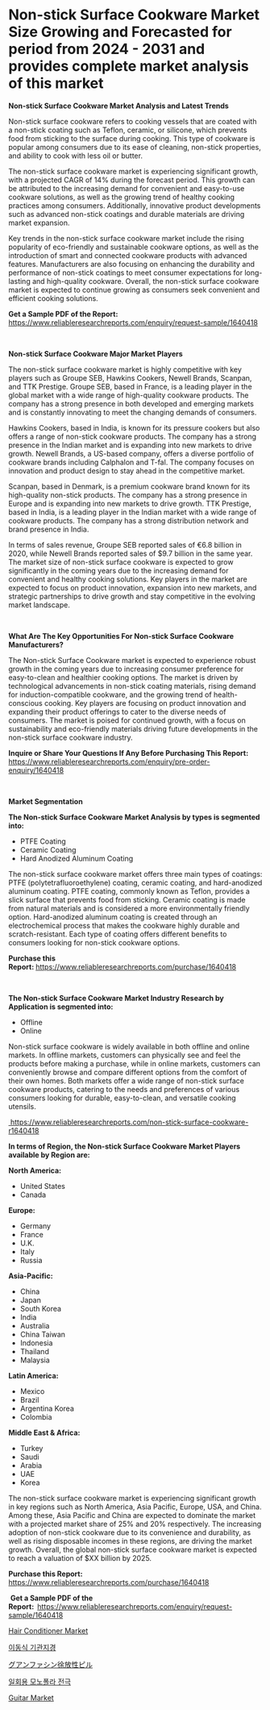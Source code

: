<p><h1>Non-stick Surface Cookware Market Size Growing and Forecasted for period from 2024 - 2031 and provides complete market analysis of this market</h1></p><p><strong>Non-stick Surface Cookware Market Analysis and Latest Trends</strong></p>
<p><p>Non-stick surface cookware refers to cooking vessels that are coated with a non-stick coating such as Teflon, ceramic, or silicone, which prevents food from sticking to the surface during cooking. This type of cookware is popular among consumers due to its ease of cleaning, non-stick properties, and ability to cook with less oil or butter.</p><p>The non-stick surface cookware market is experiencing significant growth, with a projected CAGR of 14% during the forecast period. This growth can be attributed to the increasing demand for convenient and easy-to-use cookware solutions, as well as the growing trend of healthy cooking practices among consumers. Additionally, innovative product developments such as advanced non-stick coatings and durable materials are driving market expansion.</p><p>Key trends in the non-stick surface cookware market include the rising popularity of eco-friendly and sustainable cookware options, as well as the introduction of smart and connected cookware products with advanced features. Manufacturers are also focusing on enhancing the durability and performance of non-stick coatings to meet consumer expectations for long-lasting and high-quality cookware. Overall, the non-stick surface cookware market is expected to continue growing as consumers seek convenient and efficient cooking solutions.</p></p>
<p><strong>Get a Sample PDF of the Report:&nbsp;</strong> <a href="https://www.reliableresearchreports.com/enquiry/request-sample/1640418">https://www.reliableresearchreports.com/enquiry/request-sample/1640418</a></p>
<p>&nbsp;</p>
<p><strong>Non-stick Surface Cookware Major Market Players</strong></p>
<p><p>The non-stick surface cookware market is highly competitive with key players such as Groupe SEB, Hawkins Cookers, Newell Brands, Scanpan, and TTK Prestige. Groupe SEB, based in France, is a leading player in the global market with a wide range of high-quality cookware products. The company has a strong presence in both developed and emerging markets and is constantly innovating to meet the changing demands of consumers.</p><p>Hawkins Cookers, based in India, is known for its pressure cookers but also offers a range of non-stick cookware products. The company has a strong presence in the Indian market and is expanding into new markets to drive growth. Newell Brands, a US-based company, offers a diverse portfolio of cookware brands including Calphalon and T-fal. The company focuses on innovation and product design to stay ahead in the competitive market.</p><p>Scanpan, based in Denmark, is a premium cookware brand known for its high-quality non-stick products. The company has a strong presence in Europe and is expanding into new markets to drive growth. TTK Prestige, based in India, is a leading player in the Indian market with a wide range of cookware products. The company has a strong distribution network and brand presence in India.</p><p>In terms of sales revenue, Groupe SEB reported sales of €6.8 billion in 2020, while Newell Brands reported sales of $9.7 billion in the same year. The market size of non-stick surface cookware is expected to grow significantly in the coming years due to the increasing demand for convenient and healthy cooking solutions. Key players in the market are expected to focus on product innovation, expansion into new markets, and strategic partnerships to drive growth and stay competitive in the evolving market landscape.</p></p>
<p>&nbsp;</p>
<p><strong>What Are The Key Opportunities For Non-stick Surface Cookware Manufacturers?</strong></p>
<p><p>The Non-stick Surface Cookware market is expected to experience robust growth in the coming years due to increasing consumer preference for easy-to-clean and healthier cooking options. The market is driven by technological advancements in non-stick coating materials, rising demand for induction-compatible cookware, and the growing trend of health-conscious cooking. Key players are focusing on product innovation and expanding their product offerings to cater to the diverse needs of consumers. The market is poised for continued growth, with a focus on sustainability and eco-friendly materials driving future developments in the non-stick surface cookware industry.</p></p>
<p><strong>Inquire or Share Your Questions If Any Before Purchasing This Report:</strong> <a href="https://www.reliableresearchreports.com/enquiry/pre-order-enquiry/1640418">https://www.reliableresearchreports.com/enquiry/pre-order-enquiry/1640418</a></p>
<p>&nbsp;</p>
<p><strong>Market Segmentation</strong></p>
<p><strong>The Non-stick Surface Cookware Market Analysis by types is segmented into:</strong></p>
<p><ul><li>PTFE Coating</li><li>Ceramic Coating</li><li>Hard Anodized Aluminum Coating</li></ul></p>
<p><p>The non-stick surface cookware market offers three main types of coatings: PTFE (polytetrafluoroethylene) coating, ceramic coating, and hard-anodized aluminum coating. PTFE coating, commonly known as Teflon, provides a slick surface that prevents food from sticking. Ceramic coating is made from natural materials and is considered a more environmentally friendly option. Hard-anodized aluminum coating is created through an electrochemical process that makes the cookware highly durable and scratch-resistant. Each type of coating offers different benefits to consumers looking for non-stick cookware options.</p></p>
<p><strong>Purchase this Report:&nbsp;</strong><a href="https://www.reliableresearchreports.com/purchase/1640418">https://www.reliableresearchreports.com/purchase/1640418</a></p>
<p>&nbsp;</p>
<p><strong>The Non-stick Surface Cookware Market Industry Research by Application is segmented into:</strong></p>
<p><ul><li>Offline</li><li>Online</li></ul></p>
<p><p>Non-stick surface cookware is widely available in both offline and online markets. In offline markets, customers can physically see and feel the products before making a purchase, while in online markets, customers can conveniently browse and compare different options from the comfort of their own homes. Both markets offer a wide range of non-stick surface cookware products, catering to the needs and preferences of various consumers looking for durable, easy-to-clean, and versatile cooking utensils.</p></p>
<p><a href="https://www.reliableresearchreports.com/non-stick-surface-cookware-r1640418">&nbsp;https://www.reliableresearchreports.com/non-stick-surface-cookware-r1640418</a></p>
<p><strong>In terms of Region, the Non-stick Surface Cookware Market Players available by Region are:</strong></p>
<p>
    <p> <strong> North America: </strong>
        <ul>
            <li>United States</li>
            <li>Canada</li>
        </ul>
        </p> 
    <p> <strong> Europe: </strong>
        <ul>
            <li>Germany</li>
            <li>France</li>
            <li>U.K.</li>
            <li>Italy</li>
            <li>Russia</li>
        </ul>
        </p> 
    <p> <strong> Asia-Pacific: </strong>
        <ul>
            <li>China</li>
            <li>Japan</li>
            <li>South Korea</li>
            <li>India</li>
            <li>Australia</li>
            <li>China Taiwan</li>
            <li>Indonesia</li>
            <li>Thailand</li>
            <li>Malaysia</li>
        </ul>
        </p> 
    <p> <strong> Latin America: </strong>
        <ul>
            <li>Mexico</li>
            <li>Brazil</li>
            <li>Argentina Korea</li>
            <li>Colombia</li>
        </ul>
        </p> 
    <p> <strong> Middle East & Africa: </strong>
        <ul>
            <li>Turkey</li>
            <li>Saudi</li>
            <li>Arabia</li>
            <li>UAE</li>
            <li>Korea</li>
        </ul>
    </p>
    </p>
<p><p>The non-stick surface cookware market is experiencing significant growth in key regions such as North America, Asia Pacific, Europe, USA, and China. Among these, Asia Pacific and China are expected to dominate the market with a projected market share of 25% and 20% respectively. The increasing adoption of non-stick cookware due to its convenience and durability, as well as rising disposable incomes in these regions, are driving the market growth. Overall, the global non-stick surface cookware market is expected to reach a valuation of $XX billion by 2025.</p></p>
<p><strong>Purchase this Report: </strong><a href="https://www.reliableresearchreports.com/purchase/1640418">https://www.reliableresearchreports.com/purchase/1640418</a></p>
<p>&nbsp;<strong>Get a Sample PDF of the Report:&nbsp;&nbsp;</strong><a href="https://www.reliableresearchreports.com/enquiry/request-sample/1640418">https://www.reliableresearchreports.com/enquiry/request-sample/1640418</a></p>
<p><strong></strong></p>
<p><p><a href="https://github.com/mdmisese/Market-Research-Report-List-1/blob/main/hair-conditioner-market.md">Hair Conditioner Market</a></p><p><a href="https://github.com/victorsharp87978/Market-Research-Report-List-1/blob/main/5766310152957.md">이동식 기관지경</a></p><p><a href="https://github.com/LizaHeller2023/Market-Research-Report-List-1/blob/main/4098364144974.md">グアンファシン徐放性ピル</a></p><p><a href="https://github.com/PercyHagernes9778/Market-Research-Report-List-2/blob/main/9645305152956.md">일회용 모노폴라 전극</a></p><p><a href="https://github.com/JeanneSawayn2023/Market-Research-Report-List-1/blob/main/guitar-market.md">Guitar Market</a></p></p>